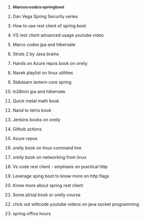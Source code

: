 1. ~~Marcos codes springboot~~

1. Dan Vega Spring Security series
1. How to use rest client of spring boot
1. VS rest client advanced usage youtube video
1. Marco codes jpa and hibernate
1. Struts 2 by Java brains

1. Hands on Azure repos book on oreily
1. Navek playlist on linux utilities

1. Stdulearn lantern core spring
1. In28min jpa and hibernate
1. Quick metal math book
1. Nand to tetris book
1. Jenkins books on oreily
1. Github actions
1. Azure repos
1. oreily book on linux command line
1. oreily book on networking from linux
1. Vs code rest client - emphasis on practical http
1. Leverage sping boot to know more on http flags
1. Know more about spring rest client
1. Some pl/sql book or oreily course
1. chck out wittcode youtube videos on java socket programming
1. spring office hours
